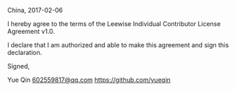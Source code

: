 

China, 2017-02-06

I hereby agree to the terms of the Leewise Individual Contributor License Agreement v1.0.

I declare that I am authorized and able to make this agreement and sign this declaration.

Signed,

Yue Qin 602559817@qq.com https://github.com/yueqin
